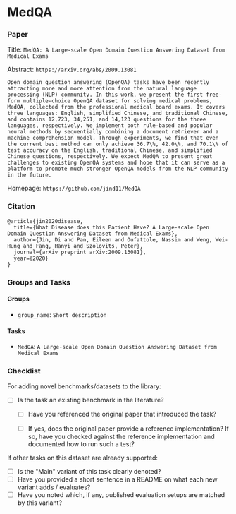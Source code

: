 # MedQA

### Paper

Title: `MedQA: A Large-scale Open Domain Question Answering Dataset from Medical Exams`

Abstract: `https://arxiv.org/abs/2009.13081`

`Open domain question answering (OpenQA) tasks have been recently attracting
more and more attention from the natural language processing (NLP) community.
In this work, we present the first free-form multiple-choice OpenQA dataset
for solving medical problems, MedQA, collected from the professional medical
board exams. It covers three languages: English, simplified Chinese, and traditional
Chinese, and contains 12,723, 34,251, and 14,123 questions for the three languages,
respectively. We implement both rule-based and popular neural methods by sequentially
combining a document retriever and a machine comprehension model. Through experiments,
we find that even the current best method can only achieve 36.7\%, 42.0\%, and 70.1\%
of test accuracy on the English, traditional Chinese, and simplified Chinese questions,
respectively. We expect MedQA to present great challenges to existing OpenQA systems and
hope that it can serve as a platform to promote much stronger OpenQA models from the NLP
community in the future.`

Homepage: `https://github.com/jind11/MedQA`


### Citation

```
@article{jin2020disease,
  title={What Disease does this Patient Have? A Large-scale Open Domain Question Answering Dataset from Medical Exams},
  author={Jin, Di and Pan, Eileen and Oufattole, Nassim and Weng, Wei-Hung and Fang, Hanyi and Szolovits, Peter},
  journal={arXiv preprint arXiv:2009.13081},
  year={2020}
}
```

### Groups and Tasks

#### Groups

* `group_name`: `Short description`

#### Tasks

* `MedQA`: `A Large-scale Open Domain Question Answering Dataset from Medical Exams`

### Checklist

For adding novel benchmarks/datasets to the library:
* [ ] Is the task an existing benchmark in the literature?
  * [ ] Have you referenced the original paper that introduced the task?
  * [ ] If yes, does the original paper provide a reference implementation? If so, have you checked against the reference implementation and documented how to run such a test?


If other tasks on this dataset are already supported:
* [ ] Is the "Main" variant of this task clearly denoted?
* [ ] Have you provided a short sentence in a README on what each new variant adds / evaluates?
* [ ] Have you noted which, if any, published evaluation setups are matched by this variant?
